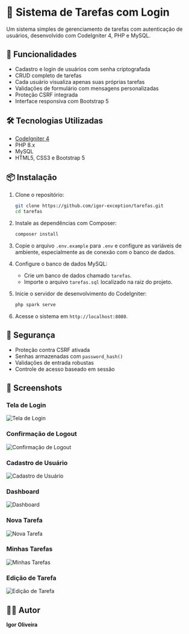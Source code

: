 # 📝 Sistema de Tarefas com Login

Um sistema simples de gerenciamento de tarefas com autenticação de usuários, desenvolvido com CodeIgniter 4, PHP e MySQL.

## 🚀 Funcionalidades

- Cadastro e login de usuários com senha criptografada
- CRUD completo de tarefas
- Cada usuário visualiza apenas suas próprias tarefas
- Validações de formulário com mensagens personalizadas
- Proteção CSRF integrada
- Interface responsiva com Bootstrap 5

## 🛠️ Tecnologias Utilizadas

- [CodeIgniter 4](https://codeigniter.com/)
- PHP 8.x
- MySQL
- HTML5, CSS3 e Bootstrap 5

## 📦 Instalação

1. Clone o repositório:

   ```bash
   git clone https://github.com/igor-exception/tarefas.git
   cd tarefas
   ```

2. Instale as dependências com Composer:

   ```bash
   composer install
   ```

3. Copie o arquivo `.env.example` para `.env` e configure as variáveis de ambiente, especialmente as de conexão com o banco de dados.

4. Configure o banco de dados MySQL:

   - Crie um banco de dados chamado `tarefas`.
   - Importe o arquivo `tarefas.sql` localizado na raiz do projeto.

5. Inicie o servidor de desenvolvimento do CodeIgniter:

   ```bash
   php spark serve
   ```

6. Acesse o sistema em `http://localhost:8080`.

## 🔐 Segurança

- Proteção contra CSRF ativada
- Senhas armazenadas com `password_hash()`
- Validações de entrada robustas
- Controle de acesso baseado em sessão

## 📸 Screenshots

### Tela de Login
![Tela de Login](img_portfolio/ps_1.jpg)

### Confirmação de Logout
![Confirmação de Logout](img_portfolio/ps_2.jpg)

### Cadastro de Usuário
![Cadastro de Usuário](img_portfolio/ps_3.jpg)

### Dashboard
![Dashboard](img_portfolio/ps_4.jpg)

### Nova Tarefa
![Nova Tarefa](img_portfolio/ps_5.jpg)

### Minhas Tarefas
![Minhas Tarefas](img_portfolio/ps_6.jpg)

### Edição de Tarefa
![Edição de Tarefa](img_portfolio/ps_7.jpg)

  

## 👨‍💻 Autor

  

**Igor Oliveira**


